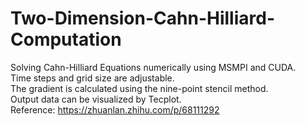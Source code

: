 # Two-Dimension-Cahn-Hilliard-Computation
Solving Cahn-Hilliard Equations numerically using MSMPI and CUDA.  
Time steps and grid size are adjustable.  
The gradient is calculated using the ​​nine-point stencil method.  
Output data can be visualized by Tecplot.  
Reference: https://zhuanlan.zhihu.com/p/68111292  
